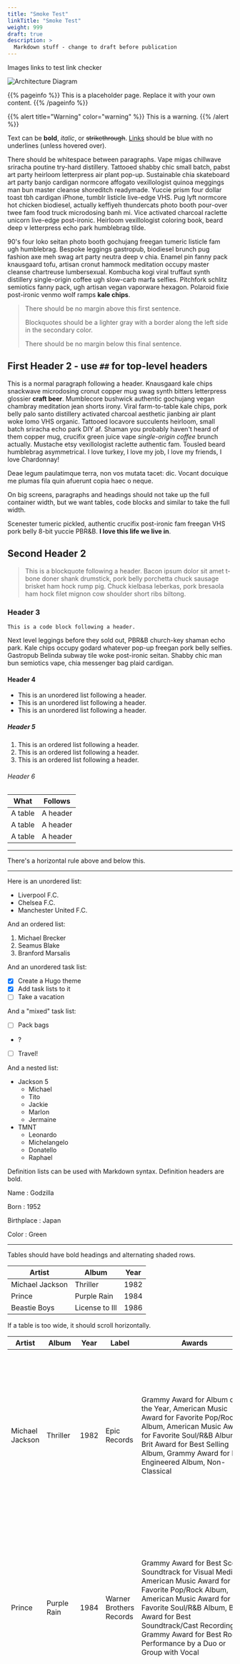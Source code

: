 ```yaml
---
title: "Smoke Test"
linkTitle: "Smoke Test"
weight: 999
draft: true
description: >
  Markdown stuff - change to draft before publication
---
```



Images links to test link checker

![Architecture Diagram](/images/install_admin_guides_SpinnakerArchitecture.png)


{{% pageinfo %}}
This is a placeholder page. Replace it with your own content.
{{% /pageinfo %}}


{{% alert title="Warning" color="warning" %}}
This is a warning.
{{% /alert %}}


Text can be **bold**, _italic_, or ~~strikethrough~~. [Links](https://gohugo.io) should be blue with no underlines (unless hovered over).

There should be whitespace between paragraphs. Vape migas chillwave sriracha poutine try-hard distillery. Tattooed shabby chic small batch, pabst art party heirloom letterpress air plant pop-up. Sustainable chia skateboard art party banjo cardigan normcore affogato vexillologist quinoa meggings man bun master cleanse shoreditch readymade. Yuccie prism four dollar toast tbh cardigan iPhone, tumblr listicle live-edge VHS. Pug lyft normcore hot chicken biodiesel, actually keffiyeh thundercats photo booth pour-over twee fam food truck microdosing banh mi. Vice activated charcoal raclette unicorn live-edge post-ironic. Heirloom vexillologist coloring book, beard deep v letterpress echo park humblebrag tilde.

90's four loko seitan photo booth gochujang freegan tumeric listicle fam ugh humblebrag. Bespoke leggings gastropub, biodiesel brunch pug fashion axe meh swag art party neutra deep v chia. Enamel pin fanny pack knausgaard tofu, artisan cronut hammock meditation occupy master cleanse chartreuse lumbersexual. Kombucha kogi viral truffaut synth distillery single-origin coffee ugh slow-carb marfa selfies. Pitchfork schlitz semiotics fanny pack, ugh artisan vegan vaporware hexagon. Polaroid fixie post-ironic venmo wolf ramps **kale chips**.

> There should be no margin above this first sentence.
>
> Blockquotes should be a lighter gray with a border along the left side in the secondary color.
>
> There should be no margin below this final sentence.

## First Header 2 - use `##` for top-level headers

This is a normal paragraph following a header. Knausgaard kale chips snackwave microdosing cronut copper mug swag synth bitters letterpress glossier **craft beer**. Mumblecore bushwick authentic gochujang vegan chambray meditation jean shorts irony. Viral farm-to-table kale chips, pork belly palo santo distillery activated charcoal aesthetic jianbing air plant woke lomo VHS organic. Tattooed locavore succulents heirloom, small batch sriracha echo park DIY af. Shaman you probably haven't heard of them copper mug, crucifix green juice vape *single-origin coffee* brunch actually. Mustache etsy vexillologist raclette authentic fam. Tousled beard humblebrag asymmetrical. I love turkey, I love my job, I love my friends, I love Chardonnay!

Deae legum paulatimque terra, non vos mutata tacet: dic. Vocant docuique me plumas fila quin afuerunt copia haec o neque.

On big screens, paragraphs and headings should not take up the full container width, but we want tables, code blocks and similar to take the full width.

Scenester tumeric pickled, authentic crucifix post-ironic fam freegan VHS pork belly 8-bit yuccie PBR&B. **I love this life we live in**.


## Second Header 2

> This is a blockquote following a header. Bacon ipsum dolor sit amet t-bone doner shank drumstick, pork belly porchetta chuck sausage brisket ham hock rump pig. Chuck kielbasa leberkas, pork bresaola ham hock filet mignon cow shoulder short ribs biltong.

### Header 3

```
This is a code block following a header.
```

Next level leggings before they sold out, PBR&B church-key shaman echo park. Kale chips occupy godard whatever pop-up freegan pork belly selfies. Gastropub Belinda subway tile woke post-ironic seitan. Shabby chic man bun semiotics vape, chia messenger bag plaid cardigan.

#### Header 4

* This is an unordered list following a header.
* This is an unordered list following a header.
* This is an unordered list following a header.

##### Header 5

1. This is an ordered list following a header.
2. This is an ordered list following a header.
3. This is an ordered list following a header.

###### Header 6

| What      | Follows         |
|-----------|-----------------|
| A table   | A header        |
| A table   | A header        |
| A table   | A header        |

----------------

There's a horizontal rule above and below this.

----------------

Here is an unordered list:

* Liverpool F.C.
* Chelsea F.C.
* Manchester United F.C.

And an ordered list:

1. Michael Brecker
2. Seamus Blake
3. Branford Marsalis

And an unordered task list:

- [x] Create a Hugo theme
- [x] Add task lists to it
- [ ] Take a vacation

And a "mixed" task list:

- [ ] Pack bags
- ?
- [ ] Travel!

And a nested list:

* Jackson 5
  * Michael
  * Tito
  * Jackie
  * Marlon
  * Jermaine
* TMNT
  * Leonardo
  * Michelangelo
  * Donatello
  * Raphael

Definition lists can be used with Markdown syntax. Definition headers are bold.

Name
: Godzilla

Born
: 1952

Birthplace
: Japan

Color
: Green


----------------

Tables should have bold headings and alternating shaded rows.

| Artist            | Album           | Year |
|-------------------|-----------------|------|
| Michael Jackson   | Thriller        | 1982 |
| Prince            | Purple Rain     | 1984 |
| Beastie Boys      | License to Ill  | 1986 |

If a table is too wide, it should scroll horizontally.

| Artist            | Album           | Year | Label       | Awards   | Songs     |
|-------------------|-----------------|------|-------------|----------|-----------|
| Michael Jackson   | Thriller        | 1982 | Epic Records | Grammy Award for Album of the Year, American Music Award for Favorite Pop/Rock Album, American Music Award for Favorite Soul/R&B Album, Brit Award for Best Selling Album, Grammy Award for Best Engineered Album, Non-Classical | Wanna Be Startin' Somethin', Baby Be Mine, The Girl Is Mine, Thriller, Beat It, Billie Jean, Human Nature, P.Y.T. (Pretty Young Thing), The Lady in My Life |
| Prince            | Purple Rain     | 1984 | Warner Brothers Records | Grammy Award for Best Score Soundtrack for Visual Media, American Music Award for Favorite Pop/Rock Album, American Music Award for Favorite Soul/R&B Album, Brit Award for Best Soundtrack/Cast Recording, Grammy Award for Best Rock Performance by a Duo or Group with Vocal | Let's Go Crazy, Take Me With U, The Beautiful Ones, Computer Blue, Darling Nikki, When Doves Cry, I Would Die 4 U, Baby I'm a Star, Purple Rain |
| Beastie Boys      | License to Ill  | 1986 | Mercury Records | noawardsbutthistablecelliswide | Rhymin & Stealin, The New Style, She's Crafty, Posse in Effect, Slow Ride, Girls, (You Gotta) Fight for Your Right, No Sleep Till Brooklyn, Paul Revere, Hold It Now, Hit It, Brass Monkey, Slow and Low, Time to Get Ill |

----------------

Code snippets like `var foo = "bar";` can be shown inline.

Also, `this should vertically align` ~~`with this`~~ ~~and this~~.

Code can also be shown in a block element.

```
foo := "bar";
bar := "foo";
```

Code can also use syntax highlighting.

```go
func main() {
  input := `var foo = "bar";`

  lexer := lexers.Get("javascript")
  iterator, _ := lexer.Tokenise(nil, input)
  style := styles.Get("github")
  formatter := html.New(html.WithLineNumbers())

  var buff bytes.Buffer
  formatter.Format(&buff, style, iterator)

  fmt.Println(buff.String())
}
```

```
Long, single-line code blocks should not wrap. They should horizontally scroll if they are too long. This line should be long enough to demonstrate this.
```

Inline code inside table cells should still be distinguishable.

| Language    | Code               |
|-------------|--------------------|
| Javascript  | `var foo = "bar";` |
| Ruby        | `foo = "bar"{`      |

----------------

Small images should be shown at their actual size.

![](https://upload.wikimedia.org/wikipedia/commons/thumb/9/9e/Picea_abies_shoot_with_buds%2C_Sogndal%2C_Norway.jpg/240px-Picea_abies_shoot_with_buds%2C_Sogndal%2C_Norway.jpg)

Large images should always scale down and fit in the content container.

![](https://upload.wikimedia.org/wikipedia/commons/thumb/9/9e/Picea_abies_shoot_with_buds%2C_Sogndal%2C_Norway.jpg/1024px-Picea_abies_shoot_with_buds%2C_Sogndal%2C_Norway.jpg)

_The photo above of the Spruce Picea abies shoot with foliage buds: Bjørn Erik Pedersen, CC-BY-SA._


## Components

### Alerts

{{< alert >}}This is an alert.{{< /alert >}}

{{< alert title="Note" >}}This is an alert with a title.{{< /alert >}}

{{% alert title="Note" %}}This is an alert with a title and **Markdown**.{{% /alert %}}

{{< alert color="success" >}}This is a successful alert.{{< /alert >}}

{{< alert color="warning" >}}This is a warning.{{< /alert >}}

{{< alert color="warning" title="Warning" >}}This is a warning with a title.{{< /alert >}}


## Another Heading

## Inserting raw HTML

The `rawhtml` shortcode is in `docs-hugo\layouts`.

Usage:

```md
## Heading
{{</* rawhtml */>}}
<p>
    This is <strong>raw HTML</strong>, inside Markdown.
  </p>
{{</* /rawhtml */>}}
```


{{< rawhtml >}}
<p>
    This is <strong>raw HTML</strong>, inside Markdown.
  </p>
{{< /rawhtml >}}  

### CRD example
## pacrd.armory.spinnaker.io/v1alpha1

<p>
<p>Package v1alpha1 contains API Schema definitions for the pacrd.armory.spinnaker.io Applications and Pipelines.</p>
</p>

## Resource Types:

<ul></ul>

### Application

<p>Application is the Schema for the applications API</p>
<table>
<thead>
<tr>
<th>Field</th>
<th>Description</th>
</tr>
</thead>
<tbody>
<tr>
<td>
<code>spec</code><br />
<em>
<a href="#applicationspec">
ApplicationSpec
</a>
</em>
</td>
<td>
<br/>
<br/>
<table>
<tr>
<td>
<code>email</code><br />
<em>
string
</em>
</td>
<td>
<p>Email points to the e-mail user or list that owns this application.</p>
</td>
</tr>
<tr>
<td>
<code>description</code><br />
<em>
string
</em>
</td>
<td>
<p>Description explains the purpose of this application.</p>
</td>
</tr>
<tr>
<td>
<code>dataSources</code><br />
<em>
<a href="#datasources">
DataSources
</a>
</em>
</td>
<td>
<em>(Optional)</em>
<p>DataSources optionally enable and disable elements of the Spinnaker Application UI.</p>
</td>
</tr>
<tr>
<td>
<code>permissions</code><br />
<em>
<a href="#permissions">
Permissions
</a>
</em>
</td>
<td>
<em>(Optional)</em>
<p>Permissions maps actions inside Spinnaker to authenticated roles that can take them.</p>
</td>
</tr>
</table>
</td>
</tr>
</tbody>
</table>



## Mermaid

```mermaid
 graph TB

	 deck(Deck-Armory) --> gate;
	 api(Custom Script/API Caller) --> gate(Gate);
	 gate(Gate-Armory) --> kayenta(Kayenta);
	 orca(Orca-Armory) --> kayenta(Kayenta);
	 gate --> orca;
	 gate --> clouddriver(Clouddriver);
	 orca --> clouddriver;
	 gate --> rosco(Rosco);
	 orca --> front50;
	 orca --> rosco
	 gate --> front50(Front50);
	 gate --> fiat(Fiat);
	 gate --> kayenta(Kayenta);
	 orca --> kayenta;
	 clouddriver --> fiat;
	 orca --> fiat;
	 front50 --> fiat;
	 echo(Echo-Armory) --> orca;
	 echo --> front50;
	 igor(Igor) --> echo;
	 dinghy(Dinghy) --> front50;
	 dinghy --> orca;
	 configurator(Configurator) --> S3;
	 front50 --> S3;
	 platform(Platform) --> echo;
	 platform --> orca;

 classDef default fill:#d8e8ec,stroke:#39546a;
 linkStyle default stroke:#39546a,stroke-width:1px,fill:none;

 classDef external fill:#c0d89d,stroke:#39546a;
 class deck,api external
```